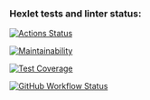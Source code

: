 ### Hexlet tests and linter status:
[![Actions Status](https://github.com/ofay11/frontend-project-46/workflows/hexlet-check/badge.svg)](https://github.com/ofay11/frontend-project-46/actions)

[![Maintainability](https://api.codeclimate.com/v1/badges/10a3c022852d23b1fdeb/maintainability)](https://codeclimate.com/github/ofay11/frontend-project-46/maintainability)

[![Test Coverage](https://api.codeclimate.com/v1/badges/10a3c022852d23b1fdeb/test_coverage)](https://codeclimate.com/github/ofay11/frontend-project-46/test_coverage)

[![GitHub Workflow Status](https://github.com/ofay11/frontend-project-46/actions/workflows/github-actions.yml/badge.svg)](https://github.com/ofay11/frontend-project-46/actions)
